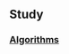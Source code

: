 ## Study

### [Algorithms](https://github.com/surenderthakran/study/blob/master/algorithms/README.md)

